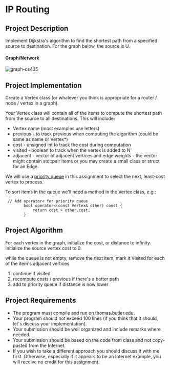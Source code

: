 # IP Routing
## Project Description
Implement Dijkstra's algorithm to find the shortest path from a specified source to destination.  For the graph below, the source is U.

#### Graph/Network
![graph-cs435](https://github.com/user-attachments/assets/8d705fc7-d9e1-4bcc-9989-c9884d44fed9)

## Project Implementation 
Create a Vertex class (or whatever you think is appropriate for a router / node / vertex in a graph).

Your Vertex class will contain all of the items to compute the shortest path from the source to all destinations.  This will include:
- Vertex name  (most examples use letters)
- previous - to track previous when computing the algorithm (could be same as name or Vertex*)
- cost - unsigned int to track the cost during computation
- visited - boolean to track when the vertex is added to N'
- adjacent - vector of adjacent vertices and edge weights - the vector might contain std::pair items or you may create a small class or struct for an Edge.

We will use a [priority queue](https://en.cppreference.com/w/cpp/container/priority_queue.html) in this assignment to select the next, least-cost vertex to process. 

To sort items in the queue we'll need a method in the Vertex class, e.g.:
```
 // Add operator< for priority queue
        bool operator<(const Vertex& other) const {
            return cost > other.cost;
        }
```

## Project Algorithm
For each vertex in the graph, initialize the cost, or distance to infinity.
Initialize the source vertex cost to 0.

while the queue is not empty, remove the next item, mark it Visited
for each of the item's adjacent vertices
   1. continue if visited
   2. recompute costs / previous if there's a better path
   3. add to priority queue if distance is now lower

## Project Requirements
- The program must compile and run on thomas.butler.edu.
- Your program should not exceed 100 lines (if you think that it should, let's discuss your implementation).
- Your submission should be well organized and include remarks where needed.
- Your submission should be based on the code from class and not copy-pasted from the Internet.
- If you wish to take a different approach you should discuss it with me first. Otherwise, especially if it appears to be an Internet example, you will receive no credit for this assignment.
